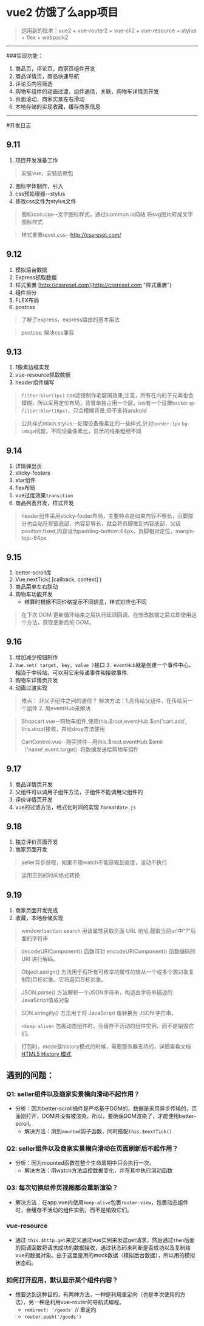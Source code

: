 # vue2 仿饿了么app项目

> 运用到的技术：vue2 + vue-router2 + vue-cli2 + vue-resource + stylus + flex + webpack2 

-----------------------
###实现功能：

1. 商品页，评论页，商家页组件开发
2. 商品详情页，商品快速导航
3. 评论页内容筛选
4. 购物车组件的动画过渡，组件通信，关联，购物车详情页开发
5. 页面滚动，商家实景左右滑动
6. 本地存储的实现收藏，缓存商家信息

-----------

#开发日志
## 9.11 ##
1. 	项目开发准备工作
> 安装vue，安装依赖包
2.  图标字体制作，引入
3.  css预处理器--stylus
4.  修改css文件为stylus文件

> 图标icon.css--文字图标样式，通过icommon.io网站 将svg图片转成文字图标样式

> 样式重置reset.css--http://cssreset.com/

## 9.12 ##
1. 模拟后台数据
2. Express抓取数据
3. 样式重置 [http://cssreset.com](http://cssreset.com "样式重置")
4. 组件拆分
5. FLEX布局
6. postcss

> 了解了express，express路由的基本用法

> postcss: 解决css兼容

## 9.13 ##
1. 1像素边框实现
2. vue-resource抓取数据
3. header组件编写
> `filter:blur(1px)` css滤镜制作毛玻璃效果,注意，所有在内的子元素也会模糊，所以采用定位布局，背景单独占用一个层，ios有一个设置`backdrop-filter:blur(10px)`，只会模糊背景,但不支持android

> 公共样式mixin.stylus--处理设备像素比的一些样式,针对`border-1px` `bg-image`问题，不同设备像素比，显示的线条粗细不同

## 9.14 ##
1. 详情弹出页 
2. sticky-footers
3. star组件
4. flex布局
5. vue过度效果`transition`
6. 商品列表开发，样式开发

> header组件采用sticky-footer布局，主要特点是如果内容不够长，页脚部分也会贴在视窗底部，内容足够长，就会将页脚推到内容底部，父级position:fixed,内容设为padding-bottom:64px，页脚相对定位，margin-top:-64px

## 9.15 ##
1. better-scroll库
2. Vue.nextTick( [callback, context] )
3. 商品菜单左右联动
4. 购物车功能开发
	-	结算时根据不同价格提示不同信息，样式对应也不同
> 在下次 DOM 更新循环结束之后执行延迟回调。在修改数据之后立即使用这个方法，获取更新后的 DOM。

## 9.16 ##
1. 增加减少按钮制作
2. `Vue.set( target, key, value )`接口
3.` eventHub`就是创建一个事件中心，相当于中转站，可以用它来传递事件和接收事件.
4. 购物车详情页开发
5. 动画过渡实现
> 难点： 非父子组件之间的通信？ 解决方法：1.先传给父组件，在传给另一个组件 2. 用eventHub来解决

> Shopcart.vue--购物车组件,使用this.\$root.eventHub.\$on('cart.add', this.drop)接收，并给drop方法使用
> 
>  CartControl.vue--购买控件--用this.\$root.eventHub.\$emit（'name',event.target）将数据发送给购物车组件

## 9.17 ##
1. 商品详情页开发
2. 父组件可以调用子组件方法，子组件不能调用父组件的
3. 评价详情页开发
4. vue的过滤方法，格式化时间的实现 `formatdate.js`

## 9.18 ##
1. 独立评价页面开发
2. 商家页面开发
> seller异步获取，如果不用watch不能获取到高度，滚动不执行

> 运用正则的时间格式转换

## 9.19 ## 
1. 商家页面开发完成
2. 收藏，本地存储实现
> window.loaction.search 用该属性获取页面 URL 地址,截取当前url中“?”后面的字符串

> decodeURIComponent() 函数可对 encodeURIComponent() 函数编码的 URI 进行解码。

> Object.assign() 方法用于将所有可枚举的属性的值从一个或多个源对象复制到目标对象。它将返回目标对象。

> JSON.parse() 方法解析一个JSON字符串，构造由字符串描述的JavaScript值或对象

> SON.stringify() 方法用于将 JavaScript 值转换为 JSON 字符串。

> `<keep-alive>` 包裹动态组件时，会缓存不活动的组件实例，而不是销毁它们。

> 打包时，mode是history模式的时候，需要服务器支持的，详细查看文档[HTML5 History 模式](https://router.vuejs.org/zh-cn/essentials/history-mode.html)

## 遇到的问题：
### Q1: seller组件以及商家实景横向滑动不起作用？
-	分析：因为better-scroll插件是严格基于DOM的，数据是采用异步传输的，页面刚打开，DOM并没有被渲染，所以，要确保DOM渲染了，才能使用better-scroll。
	-	解决方法：用到`mounted`钩子函数，同时搭配`this.$nextTick()`

### Q2: seller组件以及商家实景横向滑动在页面刷新后不起作用？
-	分析：因为mounted函数在整个生命周期中只会执行一次。
	-	解决方法：用watch方法监控数据变化，并在其中执行滚动函数

### Q3: 每次切换组件页视图都会重新渲染？
-	解决方法：在app.vue内使用`keep-alive`包裹`router-view`，包裹动态组件时，会缓存不活动的组件实例，而不是销毁它们。

### vue-resource
-	通过 `this.$http.get`来定义通过vue实例来发送get请求，然后通过`then`后面的回调函数将请求成功的数据接收，通过状态码来判断是否成功以及复制给vue的数据对象。由于这里是用的mock数据（模拟后台数据），所以用的模拟状态码。

### 如何打开应用，默认显示某个组件内容？

-	想要达到这种目的，有两种方法，一种是利用重定向（也是本次使用的方法），另一种是利用vue-router的导航式编程。
	-	`redirect: '/goods'` // 重定向
	-	`router.push('/goods')`

